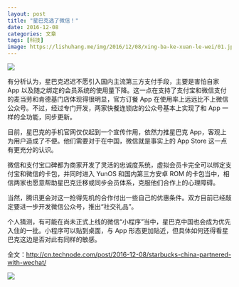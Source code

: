 ```yaml
---
layout: post
title: "星巴克选了微信！"
date: 2016-12-08
categories: 文章
tags: [科技]
image: https://lishuhang.me/img/2016/12/08/xing-ba-ke-xuan-le-wei/01.jpg
---
```


![](http://mmbiz.qpic.cn/mmbiz_jpg/AdRKyBVLoHJ4FuL7h09d1SXr8NoehAYKNYSfAALJCcqLCzPYbS0SnhX8R9BpxhF3n2zx1K95vIT3TyJeLD1AcQ/0?wx_fmt=jpeg)

有分析认为，星巴克迟迟不愿引入国内主流第三方支付手段，主要是害怕自家 App 以及随之绑定的会员系统的使用量下降。这一点在支持了支付宝和微信支付的麦当劳和肯德基门店体现得很明显，官方订餐 App 在使用率上远远比不上微信公众号。不过，经过专门开发，两家快餐连锁店的公众号基本上实现了和 App 一样的全功能，同步更新。

目前，星巴克的手机官网仅仅起到一个宣传作用，依然力推星巴克 App，客观上为用户造成了不便。他们需要对于在中国，微信就是事实上的 App Store 这一点有更充分的认识。

微信和支付宝口碑都为商家开发了灵活的忠诚度系统，虚拟会员卡完全可以绑定支付宝和微信的卡包，并同时进入 YunOS 和国内第三方安卓 ROM 的卡包当中，相信两家也愿意帮助星巴克迁移或同步会员体系，克服他们合作上的心理障碍。

当然，腾讯更会对这一抢得先机的合作付出一些自己的优惠条件。双方目前已经敲定要进一步开发微信公众号，推出“社交礼品”。

个人猜测，有可能在尚未正式上线的微信“小程序”当中，星巴克中国也会成为优先入住的一批。小程序可以贴到桌面，与 App 形态更加贴近，但具体如何还得看星巴克这边是否对此有同样的敏感。

全文：http://cn.technode.com/post/2016-12-08/starbucks-china-partnered-with-wechat/

![](https://lishuhang.me/img/2016/12/08/xing-ba-ke-xuan-le-wei/01.jpg)